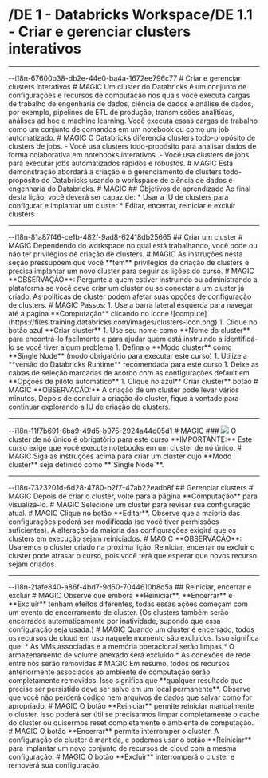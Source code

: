 # /DE 1 - Databricks Workspace/DE 1.1 - Criar e gerenciar clusters interativos
<hr>--i18n-67600b38-db2e-44e0-ba4a-1672ee796c77
# Criar e gerenciar clusters interativos
# MAGIC
Um cluster do Databricks é um conjunto de configurações e recursos de computação nos quais você executa cargas de trabalho de engenharia de dados, ciência de dados e análise de dados, por exemplo, pipelines de ETL de produção, transmissões analíticas, análises ad hoc e machine learning. Você executa essas cargas de trabalho como um conjunto de comandos em um notebook ou como um job automatizado. 
# MAGIC
O Databricks diferencia clusters todo-propósito de clusters de jobs. 
- Você usa clusters todo-propósito para analisar dados de forma colaborativa em notebooks interativos.
- Você usa clusters de jobs para executar jobs automatizados rápidos e robustos.
# MAGIC
Esta demonstração abordará a criação e o gerenciamento de clusters todo-propósito do Databricks usando o workspace de ciência de dados e engenharia do Databricks. 
# MAGIC
## Objetivos de aprendizado
Ao final desta lição, você deverá ser capaz de:
* Usar a IU de clusters para configurar e implantar um cluster
* Editar, encerrar, reiniciar e excluir clusters

<hr>--i18n-81a87f46-ce1b-482f-9ad8-62418db25665
## Criar um cluster
# MAGIC
Dependendo do workspace no qual está trabalhando, você pode ou não ter privilégios de criação de clusters. 
# MAGIC
As instruções nesta seção pressupõem que você **tem** privilégios de criação de clusters e precisa implantar um novo cluster para seguir as lições do curso.
# MAGIC
**OBSERVAÇÃO**: Pergunte a quem estiver instruindo ou administrando a plataforma se você deve criar um cluster ou se conectar a um cluster já criado. As políticas de cluster podem afetar suas opções de configuração de clusters. 
# MAGIC
Passos:
1. Use a barra lateral esquerda para navegar até a página **Computação** clicando no ícone ![compute](https://files.training.databricks.com/images/clusters-icon.png)
1. Clique no botão azul **Criar cluster**
1. Use seu nome como **Nome do cluster** para encontrá-lo facilmente e para ajudar quem está instruindo a identificá-lo se você tiver algum problema
1. Defina o **Modo cluster** como **Single Node** (modo obrigatório para executar este curso)
1. Utilize a **versão do Databricks Runtime** recomendada para este curso
1. Deixe as caixas de seleção marcadas de acordo com as configurações default em **Opções de piloto automático**
1. Clique no azul** Criar cluster** botão
# MAGIC
**OBSERVAÇÃO:** A criação de um cluster pode levar vários minutos. Depois de concluir a criação do cluster, fique à vontade para continuar explorando a IU de criação de clusters.

<hr>--i18n-11f7b691-6ba9-49d5-b975-2924a44d05d1
# MAGIC
### <img src="https://files.training.databricks.com/images/icon_warn_24.png"> O cluster de nó único é obrigatório para este curso
**IMPORTANTE:** Este curso exige que você execute notebooks em um cluster de nó único. 
# MAGIC
Siga as instruções acima para criar um cluster cujo **Modo cluster** seja definido como **`Single Node`**.

<hr>--i18n-7323201d-6d28-4780-b2f7-47ab22eadb8f
## Gerenciar clusters
# MAGIC
Depois de criar o cluster, volte para a página **Computação** para visualizá-lo.
# MAGIC
Selecione um cluster para revisar sua configuração atual. 
# MAGIC
Clique no botão **Editar**. Observe que a maioria das configurações poderá ser modificada (se você tiver permissões suficientes). A alteração da maioria das configurações exigirá que os clusters em execução sejam reiniciados.
# MAGIC
**OBSERVAÇÃO**: Usaremos o cluster criado na próxima lição. Reiniciar, encerrar ou excluir o cluster pode atrasar o curso, pois você terá que esperar que novos recurso sejam criados.

<hr>--i18n-2fafe840-a86f-4bd7-9d60-7044610b8d5a
## Reiniciar, encerrar e excluir
# MAGIC
Observe que embora **Reiniciar**, **Encerrar** e **Excluir** tenham efeitos diferentes, todas essas ações começam com um evento de encerramento de cluster. (Os clusters também serão encerrados automaticamente por inatividade, supondo que essa configuração seja usada.)
# MAGIC
Quando um cluster é encerrado, todos os recursos de cloud em uso naquele momento são excluídos. Isso significa que:
* As VMs associadas e a memória operacional serão limpas
* O armazenamento de volume anexado será excluído
* As conexões de rede entre nós serão removidas
# MAGIC
Em resumo, todos os recursos anteriormente associados ao ambiente de computação serão completamente removidos. Isso significa que **qualquer resultado que precise ser persistido deve ser salvo em um local permanente**. Observe que você não perderá código nem arquivos de dados que salvar como for apropriado.
# MAGIC
O botão **Reiniciar** permite reiniciar manualmente o cluster. Isso poderá ser útil se precisarmos limpar completamente o cache do cluster ou quisermos reset completamente o ambiente de computação.
# MAGIC
O botão **Encerrar** permite interromper o cluster. A configuração do cluster é mantida, e podemos usar o botão **Reiniciar** para implantar um novo conjunto de recursos de cloud com a mesma configuração.
# MAGIC
O botão **Excluir** interromperá o cluster e removerá sua configuração.
